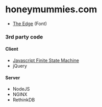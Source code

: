 # honeymummies.com

* [The Edge](http://patorjk.com/software/taag/#p=display&f=The%20Edge&t=Boid) (Font)

### 3rd party code

#### Client

* [Javascript Finite State Machine](https://github.com/jakesgordon/javascript-state-machine)
* jQuery

#### Server

* NodeJS
* NGINX
* RethinkDB
